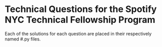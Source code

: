 # Technical Questions for the Spotify NYC Technical Fellowship Program
Each of the solutions for each question are placed in their respectively named #.py files.
